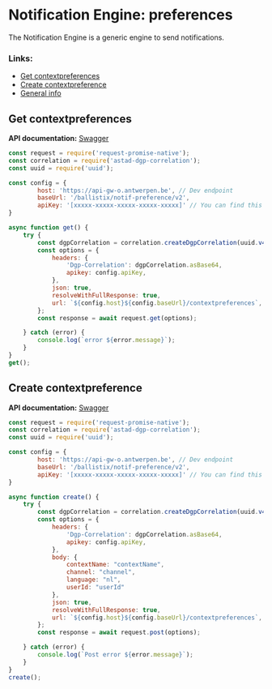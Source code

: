 # Notification Engine: preferences

The Notification Engine is a generic engine to send notifications.


### Links:

<!--ts-->
   * [Get contextpreferences](#get-contextpreferences)
   * [Create contextpreference](#create-contextpreference)
   * [General info](https://acpaas.digipolis.be/nl/product/notification-engine/v2.0.0/api-notification-preference-v2/about)
<!--te-->


## Get contextpreferences

**API documentation:** [Swagger](https://api-store-o.antwerpen.be/#/org/ballistix/api/notificiation-preference/v2/documentation)

```javascript
const request = require('request-promise-native');
const correlation = require('astad-dgp-correlation');
const uuid = require('uuid');

const config = {
        host: 'https://api-gw-o.antwerpen.be', // Dev endpoint
        baseUrl: '/ballistix/notif-preference/v2',
        apiKey: '[xxxxx-xxxxx-xxxxx-xxxxx-xxxxx]' // You can find this in your application on the api-store https://api-store-o.antwerpen.be/
}

async function get() {
    try {
        const dgpCorrelation = correlation.createDgpCorrelation(uuid.v4(), 'Your-service');
        const options = {
            headers: {
                'Dgp-Correlation': dgpCorrelation.asBase64,
                apikey: config.apiKey,
            },
            json: true,
            resolveWithFullResponse: true,
            url: `${config.host}${config.baseUrl}/contextpreferences`,
        };
        const response = await request.get(options);

    } catch (error) {
        console.log(`error ${error.message}`);
    }
}
get();

```
## Create contextpreference

**API documentation:** [Swagger](https://api-store-o.antwerpen.be/#/org/ballistix/api/notificiation-preference/v2/documentation)

```javascript
const request = require('request-promise-native');
const correlation = require('astad-dgp-correlation');
const uuid = require('uuid');

const config = {
        host: 'https://api-gw-o.antwerpen.be', // Dev endpoint
        baseUrl: '/ballistix/notif-preference/v2',
        apiKey: '[xxxxx-xxxxx-xxxxx-xxxxx-xxxxx]' // You can find this in your application on the api-store https://api-store-o.antwerpen.be/
}

async function create() {
    try {
        const dgpCorrelation = correlation.createDgpCorrelation(uuid.v4(), 'Your-service');
        const options = {
            headers: {
                'Dgp-Correlation': dgpCorrelation.asBase64,
                apikey: config.apiKey,
            },
            body: {
                contextName: "contextName",
                channel: "channel",
                language: "nl",
                userId: "userId"
            },
            json: true,
            resolveWithFullResponse: true,
            url: `${config.host}${config.baseUrl}/contextpreferences`,
        };
        const response = await request.post(options);

    } catch (error) {
        console.log(`Post error ${error.message}`);
    }
}
create();

```

